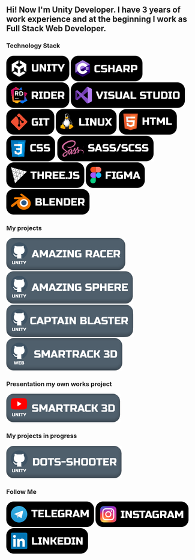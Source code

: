 
## Hi! Now I'm Unity Developer. I have 3 years of work experience and at the beginning I work as Full Stack Web Developer.

### Technology Stack

![Unity](/img/skills/unity.svg)
![CSharp](/img/skills/csharp.svg)
![Rider](/img/skills/rider.svg)
![Visual Studio](/img/skills/vs.svg)
![GIT](/img/skills/git.svg)
![LINUX](/img/skills/linux.svg)
![HTML](/img/skills/html.svg)
![CSS](/img/skills/css.svg)
![SASS](/img/skills/sass.svg)
![THREE.JS](/img/skills/threejs.svg)
![FIGMA](/img/skills/figma.svg)
![Blender](/img/skills/blender.svg)

### My projects
[![Amazing Racer](/img/projects/amazing%20racer.svg)](https://github.com/Kealstex/AmazingRacer)
[![Amazing Sphere](/img/projects/amazing%20sphere.svg)](https://github.com/Kealstex/AmazingSphere)
[![Captain Blaster](/img/projects/captainblaster.svg)](https://github.com/Kealstex/Captain-Blaster)
[![Smartrack 3D](/img/projects/smartrack3d.svg)](https://github.com/Kealstex/Smartrack3D)

### Presentation my own works project
[![Smartrack 3D video](/img/projects/smartrack3d_video.svg)](https://youtu.be/WBtftwNi998)

### My projects in progress
[![dots-shooter](/img/projects/dots-shooter.svg)](https://github.com/Kealstex/dots-urp-shooter)

### Follow Me

[![Telegram](/img/skills/telegram.svg)](https://t.me/kealstex/)
[![Instagram](/img/skills/instagram.svg)](https://instagram.com/zatecky_goos/)
[![IN](/img/skills/linkedin.svg)](https://vk.com/solvents)
